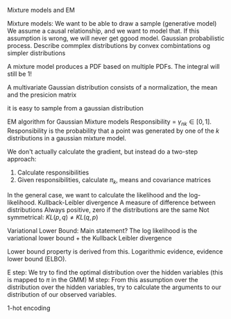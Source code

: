 Mixture models and EM

Mixture models: We want to be able to draw a sample (generative model)
We assume a causal relationship, and we want to model that. If this assumption is wrong, we will never get ggood model.
Gaussian probabilistic process.
Describe commplex distributions by convex combintations og simpler distributions

A mixture model produces a PDF based on multiple PDFs. The integral will still be 1!

A multivariate Gaussian distribution consists of a normalization, the mean and the presicion matrix

it is easy to sample from a gaussian distribution

EM algorithm for Gaussian Mixture models
Responsibility = $\gamma_{nk} \in [0,1]$.
Responsibility is the probability that a point was generated by one of the $k$ distributions in a gaussian mixture model.

We don't actually calculate the gradient, but instead do a two-step approach:
1. Calculate responsibilities
2. Given responsibilities, calculate $\pi_k$, means and covariance matrices

In the general case, we want to calculate the likelihood and the log-likelihood.
Kullback-Leibler divergence
	A measure of difference between distributions
	Always positive, zero if the distributions are the same
	Not symmetrical: $KL(p,q) \not = KL(q,p)$

Variational Lower Bound:
	Main statement?
	The log likelihood is the variational lower bound + the Kullback Leibler divergence

Lower bound property is derived from this.
Logarithmic evidence, evidence lower bound (ELBO).

E step: We try to find the optimal distribution over the hidden variables (this is mapped to $\pi$ in the GMM)
M step: From this assumption over the distribution over the hidden variables, try to calculate the arguments to our distribution of our observed variables.

1-hot encoding
